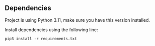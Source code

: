 ## Dependencies
Project is using Python 3.11, make sure you have this version installed.

Install dependencies using the following line:
```
pip3 install -r requirements.txt
```